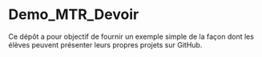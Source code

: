 # Demo_MTR_Devoir
Ce dépôt  a pour objectif de fournir un exemple simple de la façon dont les élèves peuvent  présenter leurs propres projets sur GitHub. 
